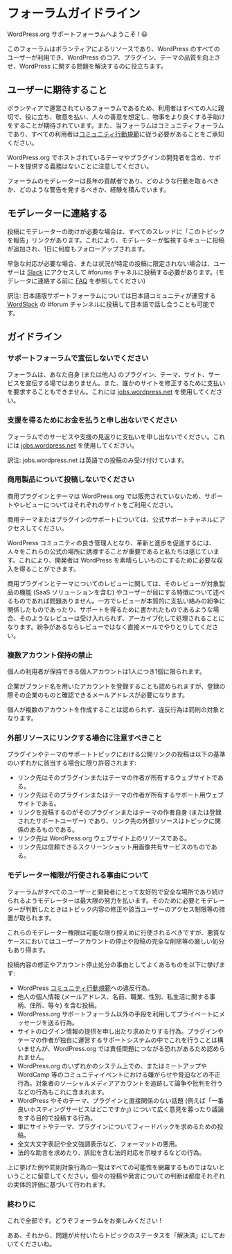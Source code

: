 
# フォーラムガイドライン

WordPress.org サポートフォーラムへようこそ ! 😃

このフォーラムはボランティアによるリソースであり、WordPress のすべてのユーザーが利用でき、WordPress のコア、プラグイン、テーマの品質を向上させ、WordPress に関する問題を解決するのに役立ちます。


## ユーザーに期待すること

ボランティアで運営されているフォーラムであるため、利用者はすべての人に親切で、役に立ち、敬意を払い、人々の善意を想定し、物事をより良くする手助けをすることが期待されています。また、当フォーラムはコミュニティフォーラムであり、すべての利用者は[コミュニティ行動規範](https://make.wordpress.org/handbook/community-code-of-conduct/)に従う必要があることをご承知ください。

WordPress.org でホストされているテーマやプラグインの開発者を含め、サポートを提供する義務はないことに注意してください。

フォーラムのモデレーターは長年の貢献者であり、どのような行動を取るべきか、どのような警告を発するべきか、経験を積んでいます。


## モデレーターに連絡する

投稿にモデレーターの助けが必要な場合は、すべてのスレッドに「このトピックを報告」リンクがあります。これにより、モデレーターが監視するキューに投稿が追加され、1日に何度もフォローアップされます。

早急な対応が必要な場合、または状況が特定の投稿に限定されない場合は、ユーザーは [Slack](https://make.wordpress.org/chat) にアクセスして #forums チャネルに投稿する必要があります。(モデレータに連絡する前に [FAQ](https://wordpress.org/support/forum-user-guide/faq/) を参照してください)

訳注: 日本語版サポートフォーラムについては日本語コミュニティが運営する [WordSlack](https://ja.wordpress.org/support/article/slack/) の #forum チャンネルに投稿して日本語で話し合うことも可能です。


## ガイドライン


### サポートフォーラムで宣伝しないでください

フォーラムは、あなた自身 (または他人) のプラグイン、テーマ、サイト、サービスを宣伝する場ではありません。また、誰かのサイトを修正するために支払いを要求することもできません。これには [jobs.wordpress.net](http://jobs.wordpress.net/) を使用してください。


### 支援を得るためにお金を払うと申し出ないでください

フォーラムでのサービスや支援の見返りに支払いを申し出ないでください。これには [jobs.wordpress.net](http://jobs.wordpress.net/) を使用してください。

訳注: jobs.wordpress.net は英語での投稿のみ受け付けています。


### 商用製品について投稿しないでください

商用プラグインとテーマは WordPress.org では販売されていないため、サポートやレビューについてはそれぞれのサイトをご利用ください。

商用テーマまたはプラグインのサポートについては、公式サポートチャネルにアクセスしてください。

WordPress コミュニティの良き管理人となり、革新と進歩を促進するには、人々をこれらの公式の場所に誘導することが重要であると私たちは感じています。これにより、開発者は WordPress を素晴らしいものにするために必要な収入を得ることができます。

商用プラグインとテーマについてのレビューに関しては、そのレビューが対象製品の機能 (SaaS ソリューションを含む) やユーザーが目にする特徴について述べるものであれば問題ありません。一方でレビューが本質的に支払い絡みの紛争に関係したものであったり、サポートを得るために書かれたものであるような場合、そのようなレビューは受け入れられず、アーカイブ化して処理されることになります。紛争があるならレビューではなく直接メールでやりとりしてください。


### 複数アカウント保持の禁止

個人の利用者が保持できる個人アカウントは1人につき1個に限られます。

企業がブランド名を用いたアカウントを登録することも認められますが、登録の際その企業のものと確認できるメールアドレスが必要になります。

個人が複数のアカウントを作成することは認められず、違反行為は罰則の対象となります。


### 外部リソースにリンクする場合に注意すべきこと

プラグインやテーマのサポートトピックにおける公開リンクの投稿は以下の基準のいずれかに該当する場合に限り許容されます:

* リンク先はそのプラグインまたはテーマの作者が所有するウェブサイトである。
* リンク先はそのプラグインまたはテーマの作者が所有するサポート用ウェブサイトである。
* リンクを投稿するのがそのプラグインまたはテーマの作者自身 (または登録されたサポートユーザー) であり、リンク先の外部リソースはトピックに関係のあるものである。
* リンク先は WordPress.org ウェブサイト上のリソースである。
* リンク先は信頼できるスクリーンショット用画像共有サービスのものである。


### モデレーター権限が行使される事由について

フォーラムがすべてのユーザーと開発者にとって友好的で安全な場所であり続けられるようモデレーターは最大限の努力を払います。そのために必要とモデレーターが判断したときはトピック内容の修正や該当ユーザーのアクセス制限等の措置が取られます。

これらのモデレーター権限は可能な限り控えめに行使されるべきですが、悪質なケースにおいてはユーザーアカウントの停止や投稿の完全な削除等の厳しい処分もあり得ます。

投稿内容の修正やアカウント停止処分の事由としてよくあるものを以下に挙げます:

* WordPress [コミュニティ行動規範](https://make.wordpress.org/handbook/community-code-of-conduct/)への違反行為。
* 他人の個人情報 (メールアドレス、名前、職業、性別、私生活に関する事柄、住所、等々) を含む投稿。
* WordPress.org サポートフォーラム以外の手段を利用してプライベートにメッセージを送る行為。
* サイトのログイン情報の提供を申し出たり求めたりする行為。プラグインやテーマの作者が独自に運営するサポートシステムの中でこれを行うことは構いませんが、WordPress.org では責任問題につながる恐れがあるため認められません。
* WordPress.org のいずれかのシステム上での、またはミートアップや WordCamp 等のコミュニティイベントにおける嫌がらせや脅迫などの不正行為。対象者のソーシャルメディアアカウントを追跡して論争や批判を行うなどの行為もこれに含まれます。
* WordPress やそのテーマ、プラグインと直接関係のない話題 (例えば「一番良いホスティングサービスはどこですか」) について広く意見を募ったり議論をする目的で投稿する行為。
* 単にサイトやテーマ、プラグインについてフィードバックを求めるための投稿。
* 全文大文字表記や全文強調表示など、フォーマットの悪用。
* 法的な助言を求めたり、訴訟を含む法的対応を示唆するなどの行為。

上に挙げた例や罰則対象行為の一覧はすべての可能性を網羅するものではないということに留意してください。個々の投稿や発言についての判断は都度それぞれの実体的評価に基づいて行われます。


### 終わりに

これで全部です。どうぞフォーラムをお楽しみください !

ああ、それから、問題が片付いたらトピックのステータスを「解決済」にしておいてくださいね。
